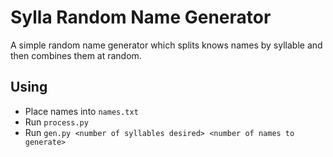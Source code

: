 # Sylla Random Name Generator

A simple random name generator which splits knows names by syllable and then
combines them at random.

## Using

- Place names into `names.txt`
- Run `process.py`
- Run `gen.py <number of syllables desired> <number of names to generate>`

